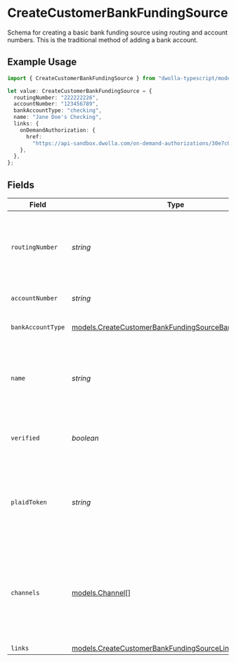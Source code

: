 # CreateCustomerBankFundingSource

Schema for creating a basic bank funding source using routing and account numbers. This is the traditional method of adding a bank account.

## Example Usage

```typescript
import { CreateCustomerBankFundingSource } from "dwolla-typescript/models";

let value: CreateCustomerBankFundingSource = {
  routingNumber: "222222226",
  accountNumber: "123456789",
  bankAccountType: "checking",
  name: "Jane Doe's Checking",
  links: {
    onDemandAuthorization: {
      href:
        "https://api-sandbox.dwolla.com/on-demand-authorizations/30e7c028-0bdf-e511-80de-0aa34a9b2388",
    },
  },
};
```

## Fields

| Field                                                                                                                | Type                                                                                                                 | Required                                                                                                             | Description                                                                                                          | Example                                                                                                              |
| -------------------------------------------------------------------------------------------------------------------- | -------------------------------------------------------------------------------------------------------------------- | -------------------------------------------------------------------------------------------------------------------- | -------------------------------------------------------------------------------------------------------------------- | -------------------------------------------------------------------------------------------------------------------- |
| `routingNumber`                                                                                                      | *string*                                                                                                             | :heavy_check_mark:                                                                                                   | A bank routing number that identifies a bank or credit union in the U.S.                                             | 222222226                                                                                                            |
| `accountNumber`                                                                                                      | *string*                                                                                                             | :heavy_check_mark:                                                                                                   | The bank account number                                                                                              | 123456789                                                                                                            |
| `bankAccountType`                                                                                                    | [models.CreateCustomerBankFundingSourceBankAccountType](../models/createcustomerbankfundingsourcebankaccounttype.md) | :heavy_check_mark:                                                                                                   | Type of bank account                                                                                                 | checking                                                                                                             |
| `name`                                                                                                               | *string*                                                                                                             | :heavy_check_mark:                                                                                                   | Arbitrary nickname for the funding source. Must be 50 characters or less.                                            | Jane Doe's Checking                                                                                                  |
| `verified`                                                                                                           | *boolean*                                                                                                            | :heavy_minus_sign:                                                                                                   | Use when creating an unverified bank account.                                                                        | false                                                                                                                |
| `plaidToken`                                                                                                         | *string*                                                                                                             | :heavy_minus_sign:                                                                                                   | A processor token obtained from Plaid for adding and verifying a bank                                                |                                                                                                                      |
| `channels`                                                                                                           | [models.Channel](../models/channel.md)[]                                                                             | :heavy_minus_sign:                                                                                                   | An array containing a list of processing channels. ACH is the default processing channel for bank transfers.         |                                                                                                                      |
| `links`                                                                                                              | [models.CreateCustomerBankFundingSourceLinks](../models/createcustomerbankfundingsourcelinks.md)                     | :heavy_minus_sign:                                                                                                   | N/A                                                                                                                  |                                                                                                                      |